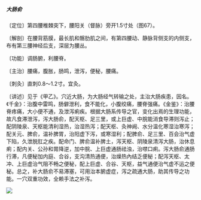 ##### 大肠俞

〔定位〕第四腰椎棘突下，腰阳关（督脉）旁开1.5寸处（图67）。

〔解剖〕在腰背筋膜，最长肌和髂肋肌之间，有第四腰动、静脉背侧支的内侧支，布有第三腰神经后支，深层为腰丛。

〔功能〕调肠腑，利腰脊。

〔主治〕腰痛，腹胀，肠鸣，泄泻，便秘，腰痛。

〔刺灸〕直刺0.8〜1.2寸。宜灸。

〔讲述〕见于《甲乙》。穴近大肠，为大肠经气转输之处，主治大肠疾患，因名。《千金》：治腹中雷鸣，肠僻泄利，食不能化，小腹绞痛，腰脊强痛。《金鉴》：治腰脊疼痛，大小便不通，及泄泻痢疾。根据大肠系传导之官，变化出焉的生理功能，故凡食滞泄泻，泻大肠俞，配天枢、足三里，或上巨虚、中脘能消食导滞则泻止；配阴陵泉、天枢能清利湿热，治湿热泻；配天枢、灸神阙、水分温化寒湿治寒泻；配关元、脾俞，温补脾胃，治阳虚下泻，或寒湿利；配脾俞、足三里、百会治气虚下陷，久泄脱肛之疾。配命门、脾俞温补脾土，泻天枢、阴陵泉清泻大肠，治休息痢；配内关、公孙和胃降逆，加中脘、上巨虚通肠祛浊，治噤口痢。泻大肠俞通肠行滞，凡便秘加内庭、合谷，支沟清热通便，治燥热內结乏便秘；配泻天枢、太冲、上巨虚治气阻不畅之便秘，配上巨虚、合谷、天枢，益气通便治气虚不运之便秘。总之，补大肠俞不易滞塞，可用治本腑虚症，泻之疏通大肠，助其传导之功能。一穴双重功效，全赖手法之补泻。

![](img/图67.jpg)